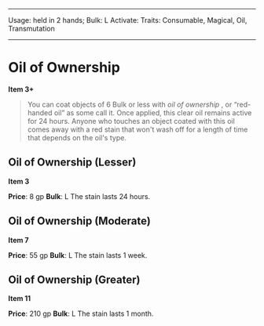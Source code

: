 
---
Usage: held in 2 hands;
Bulk: L
Activate: 
Traits: Consumable, Magical, Oil, Transmutation

---

# Oil of Ownership

**Item 3+**

> You can coat objects of 6 Bulk or less with *oil of ownership* , or “red-handed oil” as some call it. Once applied, this clear oil remains active for 24 hours. Anyone who touches an object coated with this oil comes away with a red stain that won't wash off for a length of time that depends on the oil's type.

## Oil of Ownership (Lesser)

**Item 3**

**Price**: 8 gp
**Bulk**: L
The stain lasts 24 hours.

## Oil of Ownership (Moderate)

**Item 7**

**Price**: 55 gp
**Bulk**: L
The stain lasts 1 week.

## Oil of Ownership (Greater)

**Item 11**

**Price**: 210 gp
**Bulk**: L
The stain lasts 1 month.
